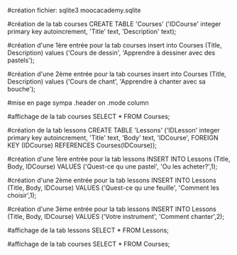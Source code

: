 #création fichier:
sqlite3 moocacademy.sqlite

#création de la tab courses
CREATE TABLE 'Courses' ('IDCourse' integer primary key autoincrement, 'Title' text, 'Description' text);

#création d'une 1ère entrée pour la tab courses
insert into Courses (Title, Description) values ('Cours de dessin', 'Apprendre à dessiner avec des pastels');

#création d'une 2ème entrée pour la tab courses
insert into Courses (Title, Description) values ('Cours de chant', 'Apprendre à chanter avec sa bouche');

#mise en page sympa
.header on
.mode column

#affichage de la tab courses
SELECT * FROM Courses;

#création de la tab lessons
CREATE TABLE 'Lessons' ('IDLesson' integer primary key autoincrement, 'Title' text, 'Body' text, 'IDCourse', FOREIGN KEY (IDCourse) REFERENCES Courses(IDCourse));

#création d'une 1ère entrée pour la tab lessons
INSERT INTO Lessons (Title, Body, IDCourse) VALUES ('Quest-ce qu une pastel', 'Ou les acheter?',1);

#création d'une 2ème entrée pour la tab lessons
INSERT INTO Lessons (Title, Body, IDCourse) VALUES ('Quest-ce qu une feuille', 'Comment les  choisir',1);

#création d'une 3ème entrée pour la tab lessons
INSERT INTO Lessons (Title, Body, IDCourse) VALUES ('Votre instrument', 'Comment chanter',2);

#affichage de la tab lessons
SELECT * FROM Lessons;

#affichage de la tab courses
SELECT * FROM Courses;

